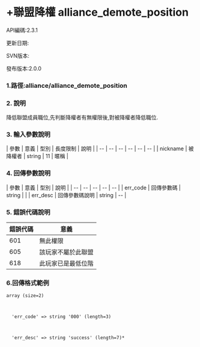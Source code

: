 # +聯盟降權 alliance_demote_position


API編碼:2.3.1

> 



更新日期:

> 

SVN版本:

> 

發布版本:2.0.0
### 1.路徑:alliance/alliance_demote_position

### 2. 說明

降低聯盟成員職位,先判斷降權者有無權限後,對被降權者降低職位.
### 3. 輸入參數說明


| 參數 | 意義 | 型別 | 長度限制 | 說明 |
| -- | -- | -- | -- | -- | -- |
| nickname | 被降權者 | string | 11 | 暱稱 |

### 4. 回傳參數說明
| 參數 | 意義 | 型別 | 說明 |
| -- | -- | -- | -- | -- |
| err_code | 回傳參數碼 | string |  |
| err_desc | 回傳參數碼說明 | string | -- |


### 5. 錯誤代碼說明
|錯誤代碼|意義|
|--|--|
|601|無此權限|
|605|該玩家不屬於此聯盟|
|618|此玩家已是最低位階|

### 6.回傳格式範例

```
array (size=2)



  'err_code' => string '000' (length=3)
 


  'err_desc' => string 'success' (length=7)*



```